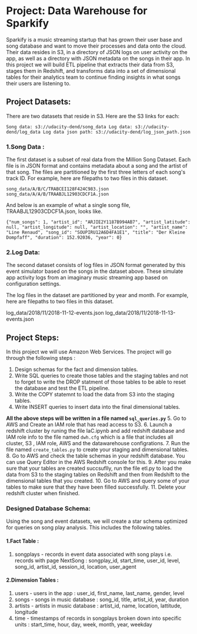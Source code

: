 # Project: Data Warehouse for Sparkify 
Sparkify is a music streaming startup that has grown their user base and song database and want to move their processes and data onto the cloud. Their data resides in S3, in a directory of JSON logs on user activity on the app, as well as a directory with JSON metadata on the songs in their app.
In this project we will build ETL pipeline that extracts their data from S3, stages them in Redshift, and transforms data into a set of dimensional tables for their analytics team to continue finding insights in what songs their users are listening to. 
## Project Datasets: 
There are two datasets that reside in S3. Here are the S3 links for each:

`Song data: s3://udacity-dend/song_data
Log data: s3://udacity-dend/log_data
Log data json path: s3://udacity-dend/log_json_path.json`

### 1.Song Data :
The first dataset is a subset of real data from the Million Song Dataset. Each file is in JSON format and contains metadata about a song and the artist of that song. The files are partitioned by the first three letters of each song's track ID. For example, here are filepaths to two files in this dataset.

`song_data/A/B/C/TRABCEI128F424C983.json
song_data/A/A/B/TRAABJL12903CDCF1A.json`

And below is an example of what a single song file, TRAABJL12903CDCF1A.json, looks like.

`{"num_songs": 1, "artist_id": "ARJIE2Y1187B994AB7", "artist_latitude": null, "artist_longitude": null, "artist_location": "", "artist_name": "Line Renaud", "song_id": "SOUPIRU12A6D4FA1E1", "title": "Der Kleine Dompfaff", "duration": 152.92036, "year": 0}`

### 2.Log Data:
The second dataset consists of log files in JSON format generated by this event simulator based on the songs in the dataset above. These simulate app activity logs from an imaginary music streaming app based on configuration settings.

The log files in the dataset are partitioned by year and month. For example, here are filepaths to two files in this dataset.

log_data/2018/11/2018-11-12-events.json
log_data/2018/11/2018-11-13-events.json

## Project Steps:
In this project we will use Amazon Web Services. The project will go through the following steps :
1. Design schemas for the fact and dimension tables.
2. Write SQL queries to create those tables and the staging tables and not to forget to write the  DROP statment of those tables to be able to reset the database and test the ETL pipeline.
3. Write the COPY statemnt to load the data from S3 into the staging tables. 
4. Write INSERT queries to insert data into the final dimensional tables.

**All the above steps will be written in a file named `sql_queries.py`** 
5. Go to AWS and Create an IAM role that has read access to S3.
6. Launch a redshift cluster by runing the file IaC.ipynb and add redshift database and IAM role info to the file named `dwh.cfg` which is a file  that includes all cluster, S3 , IAM role, AWS and the datawarehouse configrations. 
7. Run the file named `create_tables.py` to create your staging and dimensional tables. 
8. Go to AWS and check the table schemas in your redshift database. You can use Query Editor in the AWS Redshift console for this.
9. After you make sure that your tables are created succsuflly, run the file etl.py to load the data from S3 to the staging tables on Redshift and then from Redshift to the dimensional tables that you created. 
10. Go to AWS and query some of your tables to make sure that they have been filled successfully. 
11. Delete your redshift cluster when finished.

### Designed Database Schema:
Using the song and event datasets, we will create a star schema optimized for queries on song play analysis. This includes the following tables.

#### 1.Fact Table :
1. songplays - records in event data associated with song plays i.e. records with page NextSong : songplay_id, start_time, user_id, level, song_id, artist_id, session_id, location, user_agent

#### 2.Dimension Tables :
1. users - users in the app : user_id, first_name, last_name, gender, level
2. songs - songs in music database : song_id, title, artist_id, year, duration
3. artists - artists in music database : artist_id, name, location, lattitude, longitude
4. time - timestamps of records in songplays broken down into specific units : start_time, hour, day, week, month, year, weekday
